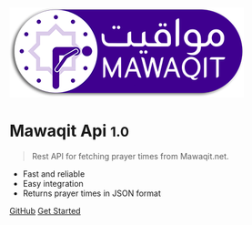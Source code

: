 <!-- _coverpage.md -->

![logo](_media/icon.png)

# Mawaqit Api <small>1.0</small>

> Rest API for fetching prayer times from Mawaqit.net.

- Fast and reliable
- Easy integration
- Returns prayer times in JSON format

[GitHub](https://github.com/mrsofiane/mawaqit-api/)
[Get Started](#Mawaqit-api)
